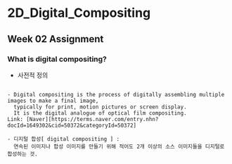 # 2D_Digital_Compositing
## Week 02 Assignment
### What is digital compositing?
+ 사전적 정의
<pre>
<code>
- Digital compositing is the process of digitally assembling multiple images to make a final image,
  typically for print, motion pictures or screen display. 
  It is the digital analogue of optical film compositing.
Link: [Naver][https://terms.naver.com/entry.nhn?docId=1649302&cid=50372&categoryId=50372]
  
- 디지털 합성[ digital compositing ] : 
  연속된 이미지나 합성 이미지를 만들기 위해 적어도 2개 이상의 소스 이미지들을 디지털로 합성하는 것.
</code>
</pre>

